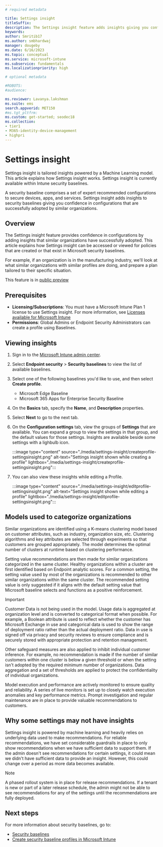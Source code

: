```yaml
---
# required metadata

title: Settings insight
titleSuffix: 
description: The Settings insight feature adds insights giving you confidence in configurations that are successfully adopted by similar organizations.
keywords:
author: Smritib17
ms.author: smbhardwaj
manager: dougeby
ms.date: 6/16/2023
ms.topic: conceptual
ms.service: microsoft-intune
ms.subservice: fundamentals
ms.localizationpriority: high

# optional metadata

#ROBOTS:
#audience:

ms.reviewer: Lavanya.lakshman
ms.suite: ems
search.appverid: MET150
#ms.tgt_pltfrm:
ms.custom: get-started; seodec18
ms.collection:
- tier1
- M365-identity-device-management
- highpri
---
```


# Settings insight

Settings insight is tailored insights powered by a Machine Learning model. This article explains how Settings insight works. Settings insight is currently available within Intune security baselines.

A security baseline comprises a set of expert recommended configurations to secure devices, apps, and services. Settings insight adds insights to security baselines giving you confidence in configurations that are successfully adopted by similar organizations.

## Overview

The Settings insight feature provides confidence in configurations by adding insights that similar organizations have successfully adopted. This article explains how Settings insight can be accessed or viewed for policies that are created or that exist in Microsoft security baselines.

For example, if an organization is in the manufacturing industry, we'll look at what similar organizations with similar profiles are doing, and prepare a plan tailored to their specific situation.

This feature is in [public preview](../fundamentals/public-preview.md)

## Prerequisites

- **Licensing/Subscriptions**: You must have a Microsoft Intune Plan 1 license to use Settings insight. For more information, see [Licenses available for Microsoft Intune](../fundamentals/licenses.md)
- **Permissions**: Global Admins or Endpoint Security Administrators can create a profile using Baselines.  

## Viewing insights

1. Sign in to the [Microsoft Intune admin center](https://go.microsoft.com/fwlink/?linkid=2109431).

2. Select **Endpoint security** > **Security baselines** to view the list of available baselines.

3. Select one of the following baselines you'd like to use, and then select **Create profile**.
    - Microsoft Edge Baseline
    - Microsoft 365 Apps for Enterprise Security Baseline

4. On the **Basics** tab, specify the **Name**, and **Description** properties.

5. Select **Next** to go to the next tab.

6. On the **Configuration settings** tab, view the groups of **Settings** that are available. You can expand a group to view the settings in that group, and the default values for those settings. Insights are available beside some settings with a lighbulb icon.

    :::image type="content" source="./media/settings-insight/createprofile-settingsinsight.png" alt-text="Settings insight shown while creating a profile" lightbox="./media/settings-insight/createprofile-settingsinsight.png":::

7. You can also view these insights while editing a Profile.

    :::image type="content" source="./media/settings-insight/editprofile-settingsinsight.png" alt-text="Settings insight shown while editing a profile" lightbox="./media/settings-insight/editprofile-settingsinsight.png":::

## Models used to categorize organizations

Similar organizations are identified using a K-means clustering model based on customer attributes, such as industry, organization size, etc. Clustering algorithms and key attributes are selected through experiments so that customers are grouped appropriately. The model determines the optimal number of clusters at runtime based on clustering performance.

Setting value recommendations are then made for similar organizations categorized in the same cluster. Healthy organizations within a cluster are first identified based on Endpoint analytic scores. For a common setting, the setting value used by most of the organizations is recommended to other similar organizations within the same cluster. The recommended setting value is only suggested if it aligns with the default setting value that Microsoft baseline selects and functions as a positive reinforcement.

> [!IMPORTANT]
> Customer Data is not being used in the model. Usage data is aggregated at organization level and is converted to categorical format when possible.
> For example, a Boolean attribute is used to reflect whether the customer has Microsoft Exchange in use and categorical data is used to show the range of deployment ratio rather than the actual deployment ratio. Data in use is signed off via privacy and security reviews to ensure compliance and is securely stored with appropriate protection and retention management.

Other safeguard measures are also applied to inhibit individual customer inference. For example, no recommendation is made if the number of similar customers within one cluster is below a given threshold or when the setting isn't adopted by the required minimum number of organizations. Data aggregation and a set of thresholds are applied to protect the confidentiality of individual organizations.  

Model execution and performance are actively monitored to ensure quality and reliability. A series of live monitors is set up to closely watch execution anomalies and key performance metrics. Prompt investigation and regular maintenance are in place to provide valuable recommendations to customers.

## Why some settings may not have insights

Settings insight is powered by machine learning and heavily relies on underlying data used to make recommendations. For reliable recommendations, we have set considerable guardrails in place to only show recommendations when we have sufficient data to support them. If the admin doesn't see recommendations for certain settings, it could mean we didn't have sufficient data to provide an insight. However, this could change over a period as more data becomes available.  

> [!NOTE]
> A phased rollout system is in place for release recommendations. If a tenant is new or part of a later release schedule, the admin might not be able to see recommendations for any of the settings until the recommendations are fully deployed.

## Next steps

For more information about security baselines, go to:

- [Security baselines](../protect/security-baselines.md)
- [Create security baseline profiles in Microsoft Intune](../protect/security-baselines-configure.md)
